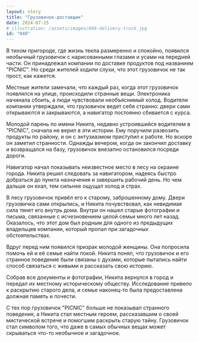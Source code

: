 ```yaml
---
layout: story
title: "Грузовичок-доставщик"
date: 2024-07-25
# illustration: /assets/images/048-delivery-truck.jpg
id: "048"
---
```


В тихом пригороде, где жизнь текла размеренно и спокойно, появился необычный грузовичок с нарисованными глазами и усами на передней части. Он принадлежал компании по доставке продуктов под названием "PICNIC". Но среди жителей ходили слухи, что этот грузовичок не так прост, как кажется.

Местные жители замечали, что каждый раз, когда этот грузовичок появлялся на улице, происходили странные вещи. Электроника начинала сбоить, а люди чувствовали необъяснимый холод. Водители компании утверждали, что грузовичок ведет себя странно: двери сами открываются и закрываются, а навигатор постоянно сбивается с курса.

Молодой парень по имени Никита, недавно устроившийся водителем в "PICNIC", сначала не верил в эти истории. Ему поручили развозить продукты по району, и он с энтузиазмом приступил к работе. Но вскоре он заметил странности. Однажды вечером, когда он закончил доставку и возвращался на базу, грузовичок внезапно остановился посреди дороги.

Навигатор начал показывать неизвестное место в лесу на окраине города. Никита решил следовать за навигатором, надеясь быстро добраться до пункта назначения и завершить рабочий день. Но чем дальше он ехал, тем сильнее ощущал холод и страх.

В лесу грузовичок привёл его к старому, заброшенному дому. Двери грузовичка сами открылись, и Никита почувствовал, как невидимая сила тянет его внутрь дома. Внутри он нашел старые фотографии и письма, связанные с исчезновением целой семьи много лет назад. Оказалось, что этот дом был родным для одного из предыдущих владельцев компании, который пропал при загадочных обстоятельствах.

Вдруг перед ним появился призрак молодой женщины. Она попросила помочь ей и её семье найти покой. Никита понял, что грузовичок и его странное поведение были связаны с духами, которые пытались найти способ связаться с живыми и рассказать свою историю.

Собрав все документы и фотографии, Никита вернулся в город и передал их местному историческому обществу. Исследование привело к раскрытию старого дела, и семье наконец-то была предоставлена должная память и почести.

С тех пор грузовичок "PICNIC" больше не показывал странного поведения, а Никита стал местным героем, рассказавшим о своей мистической встрече и помогшим раскрыть старую тайну. Грузовичок стал символом того, что даже в самых обычных вещах может скрываться что-то необычное и загадочное.